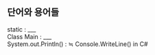 ## 단어와 용어들

static : \___  
Class Main : \___  
System.out.Println() : ≒ Console.WriteLine() in C\# 
